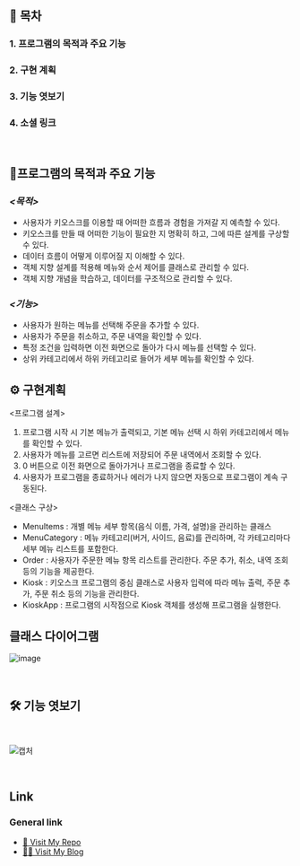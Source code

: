 ## 📜 목차
### 1. 프로그램의 목적과 주요 기능
### 2. 구현 계획
### 3. 기능 엿보기
### 4. 소셜 링크

<br>

## 🔧프로그램의 목적과 주요 기능
### *<목적>*
- 사용자가 키오스크를 이용할 때 어떠한 흐름과 경험을 가져갈 지 예측할 수 있다.
- 키오스크를 만들 때 어떠한 기능이 필요한 지 명확히 하고, 그에 따른 설계를 구상할 수 있다.
- 데이터 흐름이 어떻게 이루어질 지 이해할 수 있다.
- 객체 지향 설계를 적용해 메뉴와 순서 제어를 클래스로 관리할 수 있다.
- 객체 지향 개념을 학습하고, 데이터를 구조적으로 관리할 수 있다.

### *<기능>*
- 사용자가 원하는 메뉴를 선택해 주문을 추가할 수 있다.
- 사용자가 주문을 취소하고, 주문 내역을 확인할 수 있다.
- 특정 조건을 입력하면 이전 화면으로 돌아가 다시 메뉴를 선택할 수 있다.
- 상위 카테고리에서 하위 카테고리로 들어가 세부 메뉴를 확인할 수 있다.

## ⚙️ 구현계획  
<프로그램 설계>
1. 프로그램 시작 시 기본 메뉴가 출력되고, 기본 메뉴 선택 시 하위 카테고리에서 메뉴를 확인할 수 있다.
2. 사용자가 메뉴를 고르면 리스트에 저장되어 주문 내역에서 조회할 수 있다. 
3. 0 버튼으로 이전 화면으로 돌아가거나 프로그램을 종료할 수 있다.
4. 사용자가 프로그램을 종료하거나 에러가 나지 않으면 자동으로 프로그램이 계속 구동된다.

<클래스 구상>
- MenuItems : 개별 메뉴 세부 항목(음식 이름, 가격, 설명)을 관리하는 클래스 
- MenuCategory : 메뉴 카테고리(버거, 사이드, 음료)를 관리하며, 각 카테고리마다 세부 메뉴 리스트를 포함한다.
- Order : 사용자가 주문한 메뉴 항목 리스트를 관리한다. 주문 추가, 취소, 내역 조회 등의 기능을 제공한다.
- Kiosk : 키오스크 프로그램의 중심 클래스로 사용자 입력에 따라 메뉴 출력, 주문 추가, 주문 취소 등의 기능을 관리한다.
- KioskApp : 프로그램의 시작점으로 Kiosk 객체를 생성해 프로그램을 실행한다.


## 클래스 다이어그램

![image](https://github.com/user-attachments/assets/64482948-9e75-4348-b009-7cc92bc88466)


<br>

## 🛠 기능 엿보기   
<br>

![캡처](https://github.com/user-attachments/assets/c911be46-231f-48bb-a1e0-2f15f6e5e14c)



<br>
   
## Link   
### General link
- [🚗 Visit My Repo](https://github.com/KyeongranMun?tab=repositories)   
- [🙋‍♂️ Visit My Blog](https://austindynasty.tistory.com/)


